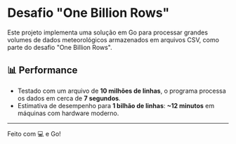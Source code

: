 # Desafio "One Billion Rows"

Este projeto implementa uma solução em Go para processar grandes volumes de dados meteorológicos armazenados em arquivos CSV, como parte do desafio "One Billion Rows".

## 📊 Performance

- Testado com um arquivo de **10 milhões de linhas**, o programa processa os dados em cerca de **7 segundos**.
- Estimativa de desempenho para **1 bilhão de linhas**: **~12 minutos** em máquinas com hardware moderno.

---
Feito com 💻 e Go!
